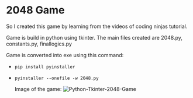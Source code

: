 # 2048 Game

So I created this game by learning from the videos of coding ninjas tutorial.

Game is build in python using tkinter.
The main files created are 2048.py, constants.py, finallogics.py

Game is converted into exe using this command:
- `pip install pyinstaller`
- `pyinstaller --onefile -w 2048.py`

  Image of the game:
  ![Python-Tkinter-2048-Game](https://github.com/RushabhShahPrograms/DSA_Python_Coding_Ninjas/assets/90546286/39404df4-bc7c-4f7d-9729-6e32554997cb)
